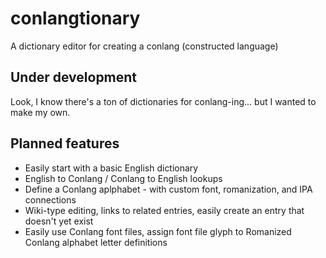 # conlangtionary
A dictionary editor for creating a conlang (constructed language)

## Under development
Look, I know there's a ton of dictionaries for conlang-ing... but I wanted to make my own.

## Planned features

* Easily start with a basic English dictionary
* English to Conlang / Conlang to English lookups
* Define a Conlang aplphabet - with custom font, romanization, and IPA connections
* Wiki-type editing, links to related entries, easily create an entry that doesn't yet exist
* Easily use Conlang font files, assign font file glyph to Romanized Conlang alphabet letter definitions